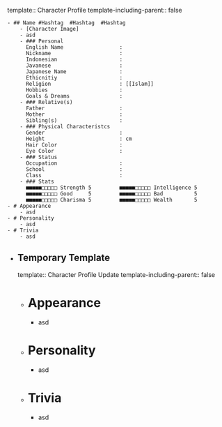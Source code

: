 template:: Character Profile
template-including-parent:: false

	- ## Name #Hashtag  #Hashtag  #Hashtag
		- [Character Image]
		- asd
		- ### Personal
		  English Name                  : 
		  Nickname                      : 
		  Indonesian                    : 
		  Javanese                      : 
		  Japanese Name                 : 
		  Ethicnitiy                    : 
		  Religion                      : [[Islam]]
		  Hobbies                       : 
		  Goals & Dreams                :
		- ### Relative(s)
		  Father                        : 
		  Mother                        : 
		  Sibling(s)                    :
		- ### Physical Characteristcs
		  Gender                        : 
		  Height                        : cm
		  Hair Color                    : 
		  Eye Color                     :
		- ### Status
		  Occupation                    : 
		  School                        : 
		  Class                         :
		- ### Stats
		  ■■■■■□□□□□ Strength 5         ■■■■■□□□□□ Intelligence 5
		  ■■■■■□□□□□ Good     5         ■■■■■□□□□□ Bad          5
		  ■■■■■□□□□□ Charisma 5         ■■■■■□□□□□ Wealth       5
	- # Appearance
		- asd
	- # Personality
		- asd
	- # Trivia
		- asd
- ## Temporary Template
  template:: Character Profile Update
  template-including-parent:: false
	- # Appearance
		- asd
	- # Personality
		- asd
	- # Trivia
		- asd